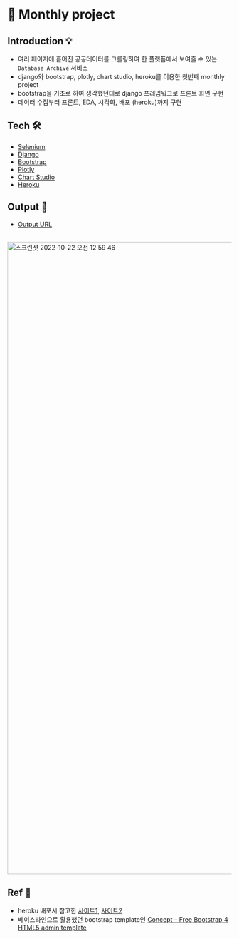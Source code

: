 # 🎉 Monthly project

## Introduction 💡
- 여러 페이지에 흩어진 공공데이터를 크롤링하여 한 플랫폼에서 보여줄 수 있는 `Database Archive` 서비스
- django와 bootstrap, plotly, chart studio, heroku를 이용한 첫번째 monthly project
- bootstrap을 기초로 하여 생각했던대로 django 프레임워크로 프론트 화면 구현
- 데이터 수집부터 프론트, EDA, 시각화, 배포 (heroku)까지 구현


## Tech 🛠
- [Selenium](https://www.selenium.dev/)
- [Django](https://www.djangoproject.com/)
- [Bootstrap](https://getbootstrap.com/)
- [Plotly](https://plotly.com/python/)
- [Chart Studio](https://plotly.com/chart-studio-help/tutorials/)
- [Heroku](https://dashboard.heroku.com/)

## Output 🏅
- [Output URL](https://monthly-prj.herokuapp.com/)

<br/>
<img width="1418" alt="스크린샷 2022-10-22 오전 12 59 46" src="https://user-images.githubusercontent.com/75621410/197239001-6ebda8e6-df57-412a-a03c-1516fda3775b.png">

## Ref 🙏
- heroku 배포시 참고한 [사이트1](https://integer-ji.tistory.com/11), [사이트2](https://dev-yakuza.posstree.com/ko/django/heroku/)
- 베이스라인으로 활용했던 bootstrap template인 [Concept – Free Bootstrap 4 HTML5 admin template](https://themewagon.com/themes/free-bootstrap-4-html5-admin-dashboard-template-concept/)
